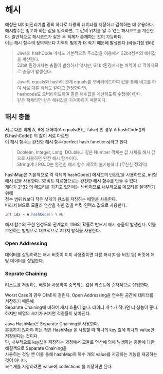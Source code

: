 # 해시

해싱은 데이터관리기법 중의 하나로 다량의 데이터를 저장하고 검색하는 데 유용하다.    
해시함수는 찾고자 하는 값을 입력하면, 그 값의 위치를 알 수 있는 해시코드를 계산한다.
일반적으로 해시코드가 같은 두 객체가 존재하는 것이 가능하다.      
이는 해시 함수의 정의역보다 치역의 범위가 더 작기 때문에 발생한다.(비둘기집 원리)   

> Java의 hashCode 메서드
> 기본적으로 주소값을 이용해서 32bit정수의 해쉬값을 계산한다.   
> 32bit 환경에서는 충돌이 발생하지 않지만, 
> 64bit환경에서는 치역이 더 작아지므로 충돌이 발생한다.

> Java의 equals와 hash의 관계
> equals를 오버라이드하여 값을 통해 비교를 하여 서로 다른 객체도 같다고 판정한다면,   
> hashcode도 오버라이드하여 같은 해쉬값을 계산하도록 수정해야한다.   
> 같은 객체라면 같은 해쉬값을 가져야하기 때문이다.

## 해시 충돌
서로 다른 객체 A, B에 대하여(A.equals(B)는 false) 인 경우 A.hashCode()와 B.hashCode() 의 값이 서로 다르면   
이 해시 함수는 완전한 해시 함수(perfect hash functions)라고 한다.   

> Boolean, Integer, Long, DOuble과 같은 Number 객체는 값 자체를 해시 값으로 사용하면 완전 해시 함수이다.   
> String이나 POJO는 완전한 해시 함수 제작이 불가능하다.(무한한 정의역)

hashMap은 기본적으로 각 객체의 hashCode() 메서드의 반환값을 사용하므로, int형 해시 값을 사용한다.
32비트 자료형으로는 완전한 해시 함수를 만들 수 없다.    
게다가 2^32 의 메모리를 가지고 있긴에는 낭비이므로 내부적으로 메모리를 절약하기 위해   
정수 범위 N보다 작은 M개의 원소를 저장하는 배열을 사용한다.    
따라서 M으로 모듈러 연산을 취한 값을 버킷 인덱스 값으로 사용한다.
```java
int idx = A.hashCode() % M;
```

해시 함수의 구현 완성도와 관계없이 1/M의 확률로 반드시 해시 충돌이 발생한다.
이를 보완하는 방법으로 대표적으로 2가지 방식을 사용한다.

### Open Addressing
데이터를 삽입하려는 해시 버킷이 이미 사용중이면 다른 해시(다음 버킷 등) 버킷에 해당 데이터를 삽입한다.   

### Seprate Chaining
리스트를 저장하는 배열을 사용하여 중복되는 값을 리스트에 순차적으로 삽입한다. 

Worst Case의 경우 O(M)이 걸린다. Open Addressing을 연속된 공간에 데이터를 저장하기 때문에   
Separate Chaining에 비하여 캐시 효율이 높다. 데이터 개수가 적다면 더 성능이 좋다.   
하지만 배열의 크기가 커지면 적중률이 낮아진다.

Java HashMap은 Separate Chaining을 사용한다.   
혼동하지 않아야 하는 점은 HashMap 을 사용할 때 하나의 key 값에 하나의 value만 저장된다는 것이다.   
단, 내부적으로 key값을 저장하는 과정에서 모듈로 연산에 의해 발생하는 충돌에 대한 해결책으로 Separate Chaining을    
사용하는 것일 뿐 이를 통해 hashMap이 복수 개의 value를 저장하는 기능을 제공하는 것이 아니다.      
복수개를 저장하려면 value에 collections 를 저장하면 된다.